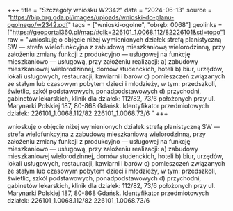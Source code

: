 +++
title = "Szczegóły wniosku W2342"
date = "2024-06-13"
source = "https://bip.brg.gda.pl/images/uploads/wnioski-do-planu-ogolnego/w2342.pdf"
tags = ["wnioski-ogolne", "obręb: 0068"]
geolinks = ["https://geoportal360.pl/map/#clk=226101_1.0068.112/82226101&stl=topo"]
raw = "wnioskuję o objęcie niżej wymienionych działek strefą planistyczną SW — strefa wielofunkcyjna z zabudową mieszkaniową wielorodzinną, przy założeniu zmiany funkcji z produkcyjno — usługowej na funkcję mieszkaniowo — usługową, przy założeniu realizacji: a) zabudowy mieszkaniowej wielorodzinnej, domów studenckich, hoteli b) biur, urzędów, lokali usługowych, restauracji, kawiarni i barów c) pomieszczeń związanych ze stałym lub czasowym pobytem dzieci i młodzieży, w tym: przedszkoli, świetlic, szkół podstawowych, ponadpodstawowych d) przychodni, gabinetów lekarskich, klinik dla działek: 112/82, 73/6 położonych przy ul. Marynarki Polskiej 187, 80-868 Gdańsk. Identyfikator przedmiotowych działek: 226101_1.0068.112/82 226101_1.0068.73/6 "
+++

wnioskuję o objęcie niżej wymienionych działek strefą planistyczną SW — strefa wielofunkcyjna z
zabudową mieszkaniową wielorodzinną, przy założeniu zmiany funkcji z produkcyjno — usługowej na funkcję
mieszkaniowo — usługową, przy założeniu realizacji:
a) zabudowy mieszkaniowej wielorodzinnej, domów studenckich, hoteli
b) biur, urzędów, lokali usługowych, restauracji, kawiarni i barów
c) pomieszczeń związanych ze stałym lub czasowym pobytem dzieci i młodzieży, w tym: przedszkoli, świetlic,
szkół podstawowych, ponadpodstawowych
d) przychodni, gabinetów lekarskich, klinik
dla działek: 112/82, 73/6 położonych przy ul. Marynarki Polskiej 187, 80-868 Gdańsk.
Identyfikator przedmiotowych działek:
226101_1.0068.112/82
226101_1.0068.73/6



